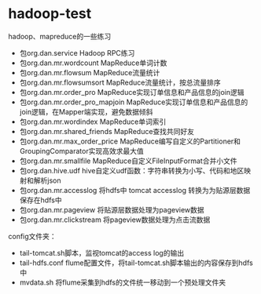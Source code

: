 # hadoop-test
hadoop、mapreduce的一些练习

- 包org.dan.service	Hadoop RPC练习
- 包org.dan.mr.wordcount	MapReduce单词计数
- 包org.dan.mr.flowsum	MapReduce流量统计
- 包org.dan.mr.flowsumsort	MapReduce流量统计，按总流量排序
- 包org.dan.mr.order_pro	MapReduce实现订单信息和产品信息的join逻辑
- 包org.dan.mr.order_pro_mapjoin	MapReduce实现订单信息和产品信息的join逻辑，在Mapper端实现，避免数据倾斜
- 包org.dan.mr.wordindex	MapReduce单词索引
- 包org.dan.mr.shared_friends	MapReduce查找共同好友
- 包org.dan.mr.max_order_price	MapReduce编写自定义的Partitioner和GroupingComparator实现高效求最大值
- 包org.dan.mr.smallfile	MapReduce自定义FileInputFormat合并小文件
- 包org.dan.hive.udf	hive自定义udf函数：字符串转换为小写、代码和地区映射和解析json
- 包org.dan.mr.accesslog 将hdfs中 tomcat accesslog 转换为为贴源层数据保存在hdfs中
- 包org.dan.mr.pageview 将贴源层数据处理为pageview数据
- 包org.dan.mr.clickstream 将pageview数据处理为点击流数据

config文件夹：

- tail-tomcat.sh脚本，监视tomcat的access log的输出
- tail-hdfs.conf flume配置文件，将tail-tomcat.sh脚本输出的内容保存到hdfs中
- mvdata.sh 将flume采集到hdfs的文件统一移动到一个预处理文件夹